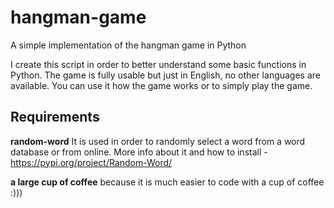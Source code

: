 # hangman-game
A simple implementation of the hangman game in Python

I create this script in order to better understand some basic functions in Python. The game is fully usable but just in English, no other languages are available. 
You can use it how the game works or to simply play the game.

## Requirements

**random-word**
It is used in order to randomly select a word from a word database or from online.
More info about it and how to install - https://pypi.org/project/Random-Word/

**a large cup of coffee**
because it is much easier to code with a cup of coffee :)))

